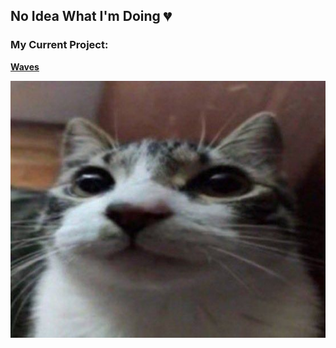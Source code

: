 ## No Idea What I'm Doing 💔  

### My Current Project:

**[Waves](https://github.com/xojw/waves)**  

<p align="left">
  <img src="./cat.jpg" alt="cool cat">
</p>
